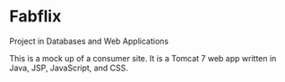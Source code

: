 # Fabflix
Project in Databases and Web Applications

This is a mock up of a consumer site. It is a Tomcat 7 web app written in Java, JSP, JavaScript, and CSS.
